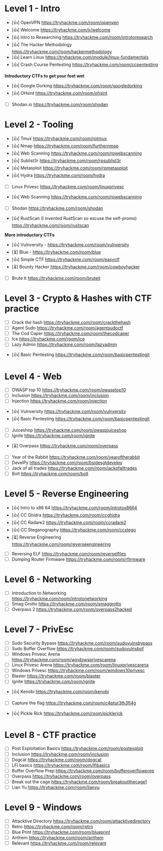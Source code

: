 # Level 1 - Intro
- [:thumbsup:] OpenVPN https://tryhackme.com/room/openvpn
- [:thumbsup:] Welcome https://tryhackme.com/jr/welcome
- [:thumbsup:] Intro to Researching https://tryhackme.com/room/introtoresearch
- [:thumbsup:] The Hacker Methodology https://tryhackme.com/room/hackermethodology
- [:thumbsup:] Learn Linux https://tryhackme.com/module/linux-fundamentals
- [:thumbsup:] Crash Course Pentesting https://tryhackme.com/room/ccpentesting

**Introductory CTFs to get your feet wet**

- [:thumbsup:] Google Dorking https://tryhackme.com/room/googledorking
- [:thumbsup:] OHsint https://tryhackme.com/room/ohsint
- [ ] Shodan.io https://tryhackme.com/room/shodan

# Level 2 - Tooling
- [:thumbsup:] Tmux https://tryhackme.com/room/rptmux
- [:thumbsup:] Nmap https://tryhackme.com/room/furthernmap
- [:thumbsup:] Web Scanning https://tryhackme.com/room/rpwebscanning
- [:thumbsup:] Sublist3r https://tryhackme.com/room/rpsublist3r
- [:thumbsup:] Metasploit https://tryhackme.com/room/rpmetasploit
- [:thumbsup:] Hydra https://tryhackme.com/room/hydra
- [ ] Linux Privesc https://tryhackme.com/room/linuxprivesc
- [:thumbsup:] Web Scanning https://tryhackme.com/room/rpwebscanning
- [ ] Shodan https://tryhackme.com/room/shodan
- [:thumbsup:] RustScan (I invented RustScan so excuse the self-promo) https://tryhackme.com/room/rustscan

**More introductory CTFs**
- [:thumbsup:] Vulnversity - https://tryhackme.com/room/vulnversity
- [:hourglass_flowing_sand:] Blue - https://tryhackme.com/room/blue
- [:thumbsup:] Simple CTF https://tryhackme.com/room/easyctf
- [:hourglass_flowing_sand:] Bounty Hacker https://tryhackme.com/room/cowboyhacker
- [ ] Brute It https://tryhackme.com/room/bruteit

# Level 3 - Crypto & Hashes with CTF practice
- [ ] Crack the hash https://tryhackme.com/room/crackthehash
- [ ] Agent Sudo https://tryhackme.com/room/agentsudoctf
- [ ] The Cod Caper https://tryhackme.com/room/thecodcaper
- [ ] Ice https://tryhackme.com/room/ice
- [ ] Lazy Admin https://tryhackme.com/room/lazyadmin
- [:thumbsup:] Basic Pentesting https://tryhackme.com/room/basicpentestingjt

# Level 4 - Web
- [ ] OWASP top 10 https://tryhackme.com/room/owasptop10
- [ ] Inclusion https://tryhackme.com/room/inclusion
- [ ] Injection https://tryhackme.com/room/injection
- [:thumbsup:] Vulnversity https://tryhackme.com/room/vulnversity
- [:thumbsup:] Basic Pentesting https://tryhackme.com/room/basicpentestingjt
- [ ] Juiceshop https://tryhackme.com/room/owaspjuiceshop
- [ ] Ignite https://tryhackme.com/room/ignite
- [:hourglass_flowing_sand:] Overpass https://tryhackme.com/room/overpass
- [ ] Year of the Rabbit https://tryhackme.com/room/yearoftherabbit
- [ ] DevelPy https://tryhackme.com/room/bsidesgtdevelpy
- [ ] Jack of all trades https://tryhackme.com/room/jackofalltrades
- [ ] Bolt https://tryhackme.com/room/bolt

# Level 5 - Reverse Engineering
- [:thumbsup:] Intro to x86 64 https://tryhackme.com/room/introtox8664
- [:thumbsup:] CC Ghidra https://tryhackme.com/room/ccghidra
- [:thumbsup:] CC Radare2 https://tryhackme.com/room/ccradare2
- [:thumbsup:] CC Steganography https://tryhackme.com/room/ccstego
- [:hourglass_flowing_sand:] Reverse Engineering https://tryhackme.com/room/reverseengineering
- [ ] Reversing ELF https://tryhackme.com/room/reverselfiles
- [ ] Dumping Router Firmware https://tryhackme.com/room/rfirmware

# Level 6 - Networking
- [ ] Introduction to Networking https://tryhackme.com/room/introtonetworking
- [ ] Smag Grotto https://tryhackme.com/room/smaggrotto
- [ ] Overpass 2 https://tryhackme.com/room/overpass2hacked

# Level 7 - PrivEsc
- [ ] Sudo Security Bypass https://tryhackme.com/room/sudovulnsbypass
- [ ] Sudo Buffer Overflow https://tryhackme.com/room/sudovulnsbof
- [ ] Windows Privesc Arena https://tryhackme.com/room/windowsprivescarena
- [ ] Linux Privesc Arena https://tryhackme.com/room/linuxprivescarena
- [ ] Windows Privesc https://tryhackme.com/room/windows10privesc
- [ ] Blaster https://tryhackme.com/room/blaster
- [ ] Ignite https://tryhackme.com/room/ignite
- [:thumbsup:] Kenobi https://tryhackme.com/room/kenobi
- [ ] Capture the flag https://tryhackme.com/room/c4ptur3th3fl4g
- [:thumbsup:] Pickle Rick https://tryhackme.com/room/picklerick

# Level 8 - CTF practice
- [ ] Post Exploitation Basics https://tryhackme.com/room/postexploit
- [ ] Inclusion https://tryhackme.com/room/inclusion
- [ ] Dogcat https://tryhackme.com/room/dogcat
- [ ] LFI basics https://tryhackme.com/room/lfibasics
- [ ] Buffer Overflow Prep https://tryhackme.com/room/bufferoverflowprep
- [ ] Overpass https://tryhackme.com/room/overpass
- [ ] Break out the cage https://tryhackme.com/room/breakoutthecage1
- [ ] Lian Yu https://tryhackme.com/room/lianyu

# Level 9 - Windows
- [ ] Attacktive Directory https://tryhackme.com/room/attacktivedirectory
- [ ] Retro https://tryhackme.com/room/retro
- [ ] Blue Print https://tryhackme.com/room/blueprint
- [ ] Anthem https://tryhackme.com/room/anthem
- [ ] Relevant https://tryhackme.com/room/relevant
